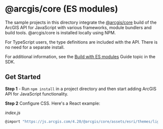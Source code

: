 # @arcgis/core (ES modules)

The sample projects in this directory integrate the [@arcgis/core](https://www.npmjs.com/package/@arcgis/core) build of the ArcGIS API for JavaScript with various frameworks, module bundlers and build tools. @arcgis/core is installed locally using NPM.

For TypeScript users, the type definitions are included with the API. There is no need for a separate install.

For additional information, see the [Build with ES modules](https://developers.arcgis.com/javascript/latest/es-modules/) Guide topic in the SDK.

## Get Started

**Step 1** - Run `npm install` in a project directory and then start adding ArcGIS API for JavaScript functionality.

**Step 2** Configure CSS. Here's a React example:

*index.js*

```js
@import "https://js.arcgis.com/4.20/@arcgis/core/assets/esri/themes/light/main.css";
```